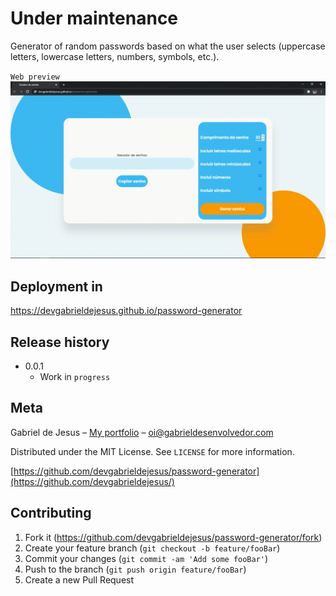 # Under maintenance

Generator of random passwords based on what the user selects (uppercase letters, lowercase letters, numbers, symbols, etc.).

`Web preview`
![](images/web-preview.gif)

## Deployment in
https://devgabrieldejesus.github.io/password-generator

## Release history

* 0.0.1
    * Work in `progress`

## Meta

Gabriel de Jesus – [My portfolio](https://www.gabrieldesenvolvedor.com/) – oi@gabrieldesenvolvedor.com

Distributed under the MIT License. See `LICENSE` for more information.

[https://github.com/devgabrieldejesus/password-generator](https://github.com/devgabrieldejesus/)

## Contributing

1. Fork it (<https://github.com/devgabrieldejesus/password-generator/fork>)
2. Create your feature branch (`git checkout -b feature/fooBar`)
3. Commit your changes (`git commit -am 'Add some fooBar'`)
4. Push to the branch (`git push origin feature/fooBar`)
5. Create a new Pull Request
